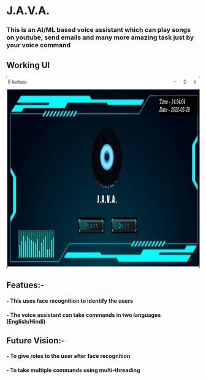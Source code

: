 # J.A.V.A.
### This is an AI/ML based voice assistant which can play songs on youtube, send emails and many more amazing task just by your voice command  <br/> 

Working UI
-------
<img src ="ui.jpg" height = "500" width = "1000"> <br/>

## Featues:-
#### - This uses face recognition to identify the users
#### - The voice assistant can take commands in two languages (English/Hindi)


## Future Vision:-
#### - To give roles to the user after face recognition
#### - To take multiple commands using multi-threading
